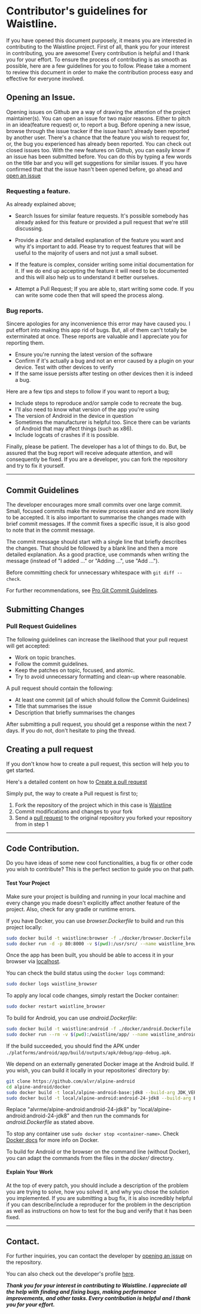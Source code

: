# Contributor's guidelines for Waistline.

If you have opened this document purposely, it means you are interested in contributing to the Waistline project. First of all, thank you for your interest in contributing, you are awesome!
Every contribution is helpful and I thank you for your effort. To ensure the process of contributing is as smooth as possible, here are a few guidelines for you to follow.
Please take a moment to review this document in order to make the contribution process easy and effective for everyone involved.


## Opening an Issue.

Opening issues on Github are a way of drawing the attention of the project maintainer(s). You can open an issue for two major reasons. Either to pitch in an idea(feature request) or, to report a bug.
Before opening a new issue, browse through the issue tracker if the issue hasn't already been reported by another user. There's a chance that the feature you wish to request for, or, the bug you experienced has already been reported. You can check out closed issues too. With the new features on Github, you can easily know if an issue has been submitted before. You can do this by typing a few words on the title bar and you will get suggestions for similar issues. If you have confirmed that that the issue hasn't been opened before, go ahead and [open an issue](https://github.com/davidhealey/waistline/issues/new)


### Requesting a feature.

As already explained above;

- Search Issues for similar feature requests. It's possible somebody has already asked for this feature or provided a pull request that we're still discussing.

- Provide a clear and detailed explanation of the feature you want and why it's important to add. Please try to request features that will be useful to the majority of users and not just a small subset.

- If the feature is complex, consider writing some initial documentation for it. If we do end up accepting the feature it will need to be documented and this will also help us to understand it better ourselves.

- Attempt a Pull Request; If you are able to, start writing some code. If you can write some code then that will speed the process along.

### Bug reports.

Sincere apologies for any inconvenience this error may have caused you. I put effort into making this app rid of bugs. But, all of them can't totally be exterminated at once. These reports are valuable and I appreciate you for reporting them.

- Ensure you're running the latest version of the software
- Confirm if it's actually a bug and not an error caused by a plugin on your device. Test with other devices to verify
- If the same issue persists after testing on other devices then it is indeed a bug.

Here are a few tips and steps to follow if you want to report a bug;

* Include steps to reproduce and/or sample code to recreate the bug.
* I'll also need to know what version of the app you're using
* The version of Android in the device in question
* Sometimes the manufacturer is helpful too. Since there can be variants of Android that may affect things (such as x86).
* Include logcats of crashes if it is possible.

Finally, please be patient. The developer has a lot of things to do. But, be assured that the bug report will receive adequate attention, and will consequently be fixed. If you are a developer,  you can fork the repository and try to fix it yourself.


---



## Commit Guidelines

The developer encourages more small commits over one large commit. Small, focused commits make the review process easier and are more likely to be accepted. It is also important to summarise the changes made with brief commit messages. If the commit fixes a specific issue, it is also good to note that in the commit message.

The commit message should start with a single line that briefly describes the changes. That should be followed by a blank line and then a more detailed explanation. As a good practice, use commands when writing the message (instead of "I added ..." or "Adding ...", use "Add ...").

Before committing check for unnecessary whitespace with `git diff --check`.

For further recommendations, see [Pro Git Commit Guidelines](https://git-scm.com/book/en/v2/Distributed-Git-Contributing-to-a-Project#Commit-Guidelines "Pro Git Commit Guidelines").

## Submitting Changes

### Pull Request Guidelines

The following guidelines can increase the likelihood that your pull request will get accepted:

* Work on topic branches.
* Follow the commit guidelines.
* Keep the patches on topic, focused, and atomic.
* Try to avoid unnecessary formatting and clean-up where reasonable.

A pull request should contain the following:

* At least one commit (all of which should follow the Commit Guidelines)
* Title that summarises the issue
* Description that briefly summarises the changes

After submitting a pull request, you should get a response within the next 7 days. If you do not, don't hesitate to ping the thread.

## Creating a pull request

If you don't know how to create a pull request, this section will help you to get started.

Here's a detailed content on how to [Create a pull request](https://help.github.com/articles/creating-a-pull-request)

Simply put, the way to create a Pull request is first to;

1. Fork the repository of the project which in this case is [Waistline](https://github.com/davidhealey/waistline)
2. Commit modifications and changes to your fork
3. Send a [pull request](https://help.github.com/articles/creating-a-pull-request) to the original repository you forked your repository from in step 1


---

## Code Contribution.

Do you have ideas of some new cool functionalities, a bug fix or other code you wish to contribute? This is the perfect section to guide you on that path.

#### Test Your Project

Make sure your project is building and running in your local machine and every change you made doesn't explicitly affect another feature of the project. Also, check for any gradle or runtime errors.

If you have Docker, you can use _browser.Dockerfile_ to build and run this project locally:
```sh
sudo docker build -t waistline:browser -f ./docker/browser.Dockerfile .
sudo docker run -d -p 80:8000 -v $(pwd):/usr/src/ --name waistline_browser waistline:browser
```
Once the app has been built, you should be able to access it in your browser via [localhost](http://localhost:80).

You can check the build status using the `docker logs` command:
```sh
sudo docker logs waistline_browser
```

To apply any local code changes, simply restart the Docker container:
```sh
sudo docker restart waistline_browser
```

To build for Android, you can use _android.Dockerfile_:
```sh
sudo docker build -t waistline:android -f ./docker/android.Dockerfile .
sudo docker run --rm -v $(pwd):/waistline/app/ --name waistline_android waistline:android
```
If the build succeeded, you should find the APK under `./platforms/android/app/build/outputs/apk/debug/app-debug.apk`.

We depend on an externally generated Docker image at the Android build. If you wish, you can build it locally in your repositories' directory by:
```sh
git clone https://github.com/alvr/alpine-android
cd alpine-android/docker
sudo docker build -t local/alpine-android-base:jdk8 --build-arg JDK_VERSION="8" -f ./base.Dockerfile .
sudo docker build -t local/alpine-android:android-24-jdk8 --build-arg BUILD_TOOLS="24.0.3" --build-arg TARGET_SDK="24" --build-arg JDK_VERSION="8" -f ./android.Dockerfile .
```
Replace "alvrme/alpine-android:android-24-jdk8" by "local/alpine-android:android-24-jdk8" and then run the commands for _android.Dockerfile_ as stated above.

To stop any container use `sudo docker stop <container-name>`. Check [Docker docs](https://docs.docker.com/) for more info on Docker.

To build for Android or the browser on the command line (without Docker), you can adapt the commands from the files in the _docker/_ directory.

#### Explain Your Work

At the top of every patch, you should include a description of the problem you are trying to solve, how you solved it, and why you chose the solution you implemented. If you are submitting a bug fix, it is also incredibly helpful if you can describe/include a reproducer for the problem in the description as well as instructions on how to test for the bug and verify that it has been
fixed.

---

## Contact.

For further inquiries, you can contact the developer by [opening an issue](https://github.com/davidhealey/waistline/issues/new) on the repository.

You can also check out the developer's profile [here](https://github.com/davidhealey).


***Thank you for your interest in contributing to Waistline. I appreciate all the help with finding and fixing bugs, making performance improvements, and other tasks. Every contribution is helpful and I thank you for your effort.***

